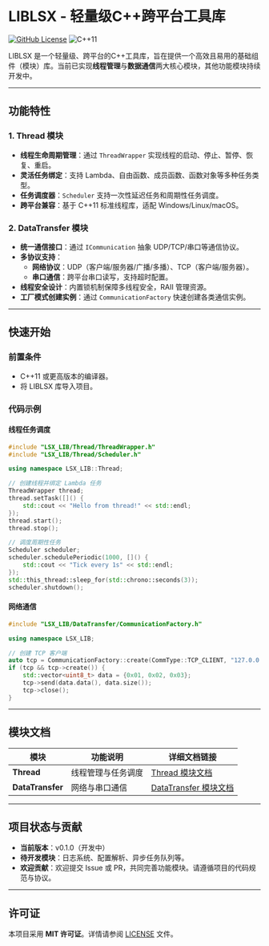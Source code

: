 # LIBLSX - 轻量级C++跨平台工具库

[![GitHub License](https://img.shields.io/github/license/JinBiLianShao/liblsx)](LICENSE)
![C++11](https://img.shields.io/badge/C++-11-blue.svg)

LIBLSX 是一个轻量级、跨平台的C++工具库，旨在提供一个高效且易用的基础组件（模块）库。当前已实现**线程管理**与**数据通信**两大核心模块，其他功能模块持续开发中。

---

## 功能特性

### 1. Thread 模块
- **线程生命周期管理**：通过 `ThreadWrapper` 实现线程的启动、停止、暂停、恢复、重启。
- **灵活任务绑定**：支持 Lambda、自由函数、成员函数、函数对象等多种任务类型。
- **任务调度器**：`Scheduler` 支持一次性延迟任务和周期性任务调度。
- **跨平台兼容**：基于 C++11 标准线程库，适配 Windows/Linux/macOS。

### 2. DataTransfer 模块
- **统一通信接口**：通过 `ICommunication` 抽象 UDP/TCP/串口等通信协议。
- **多协议支持**：
  - **网络协议**：UDP（客户端/服务器/广播/多播）、TCP（客户端/服务器）。
  - **串口通信**：跨平台串口读写，支持超时配置。
- **线程安全设计**：内置锁机制保障多线程安全，RAII 管理资源。
- **工厂模式创建实例**：通过 `CommunicationFactory` 快速创建各类通信实例。

---

## 快速开始

### 前置条件
- C++11 或更高版本的编译器。
- 将 LIBLSX 库导入项目。

### 代码示例

#### 线程任务调度
```cpp
#include "LSX_LIB/Thread/ThreadWrapper.h"
#include "LSX_LIB/Thread/Scheduler.h"

using namespace LSX_LIB::Thread;

// 创建线程并绑定 Lambda 任务
ThreadWrapper thread;
thread.setTask([]() {
    std::cout << "Hello from thread!" << std::endl;
});
thread.start();
thread.stop();

// 调度周期性任务
Scheduler scheduler;
scheduler.schedulePeriodic(1000, []() {
    std::cout << "Tick every 1s" << std::endl;
});
std::this_thread::sleep_for(std::chrono::seconds(3));
scheduler.shutdown();
```

#### 网络通信
```cpp
#include "LSX_LIB/DataTransfer/CommunicationFactory.h"

using namespace LSX_LIB;

// 创建 TCP 客户端
auto tcp = CommunicationFactory::create(CommType::TCP_CLIENT, "127.0.0.1", 8080);
if (tcp && tcp->create()) {
    std::vector<uint8_t> data = {0x01, 0x02, 0x03};
    tcp->send(data.data(), data.size());
    tcp->close();
}
```

---

## 模块文档

| 模块          | 功能说明                              | 详细文档链接                                     |
|---------------|---------------------------------------|------------------------------------------------|
| **Thread**    | 线程管理与任务调度                    | [Thread 模块文档](./docs/LIBLSX_Thread_Module.md) |
| **DataTransfer** | 网络与串口通信                      | [DataTransfer 模块文档](./docs/LIBLSX_DataTransfer_Module.md) |

---

## 项目状态与贡献

- **当前版本**：v0.1.0（开发中）
- **待开发模块**：日志系统、配置解析、异步任务队列等。
- **欢迎贡献**：欢迎提交 Issue 或 PR，共同完善功能模块。请遵循项目的代码规范与协议。

---

## 许可证

本项目采用 **MIT 许可证**。详情请参阅 [LICENSE](LICENSE) 文件。
